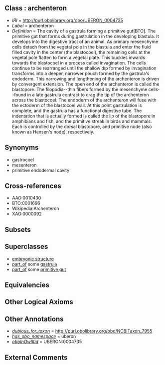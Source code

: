 
## Class : archenteron

 * *IRI* = http://purl.obolibrary.org/obo/UBERON_0004735
 * *Label* = archenteron
 * *Definition* = The cavity of a gastrula forming a primitive gut[BTO]. The primitive gut that forms during gastrulation in the developing blastula. It develops into the digestive tract of an animal. As primary mesenchyme cells detach from the vegetal pole in the blastula and enter the fluid filled cavity in the center (the blastocoel), the remaining cells at the vegetal pole flatten to form a vegetal plate. This buckles inwards towards the blastocoel in a process called invagination. The cells continue to be rearranged until the shallow dip formed by invagination transforms into a deeper, narrower pouch formed by the gastrula's endoderm. This narrowing and lengthening of the archenteron is driven by convergent extension. The open end of the archenteron is called the blastopore. The filopodia--thin fibers formed by the mesenchyme cells--found in a late gastrula contract to drag the tip of the archenteron across the blastocoel. The endoderm of the archenteron will fuse with the ectoderm of the blastocoel wall. At this point gastrulation is complete, and the gastrula has a functional digestive tube. The indentation that is actually formed is called the lip of the blastopore in amphibians and fish, and the primitive streak in birds and mammals. Each is controlled by the dorsal blastopore, and primitive node (also known as Hensen's node), respectively.

## Synonyms

 * gastrocoel
 * mesenteron
 * primitive endodermal cavity

## Cross-references

 * AAO:0010430
 * BTO:0001696
 * Wikipedia:Archenteron
 * XAO:0000092

## Subsets


## Superclasses

 * [embryonic structure](../../UBERON/50/UBERON_0002050.md)
 * [part_of](../../BFO/50/BFO_0000050.md) some [gastrula](../../UBERON/34/UBERON_0004734.md)
 * [part_of](../../BFO/50/BFO_0000050.md) some [primitive gut](../../UBERON/26/UBERON_0007026.md)

## Equivalencies


## Other Logical Axioms


## Other Annotations

 * *[dubious_for_taxon](../../core#dubious/on/core#dubious_for_taxon.md)* = http://purl.obolibrary.org/obo/NCBITaxon_7955
 * *[has_obo_namespace](../../ce/oboInOwl#hasOBONamespace.md)* = uberon
 * *[oboInOwl#id](../../id/oboInOwl#id.md)* = UBERON:0004735

## External Comments

